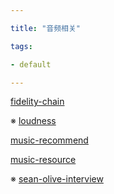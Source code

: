 ```yaml
---

title: "音频相关"

tags:

- default

---
```






[fidelity-chain](audio/fidelity-chain.md)



※ [loudness](audio/loudness.md)



[music-recommend](audio/music-recommend.md)



[music-resource](audio/music-resource.md)



※ [sean-olive-interview](audio/sean-olive-interview.md)
